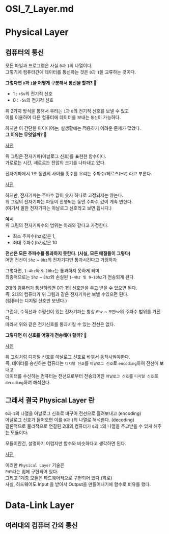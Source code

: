 # OSI_7_Layer.md 
# Physical Layer    
## 컴퓨터의 통신   
모든 파일과 프로그램은 사실 `0`과 `1`의 나열이다.           
그렇기에 컴퓨터간에 데이터를 통신하는 것은 `0`과 `1`을 교류하는 것이다.            

**그렇다면 `0`과 `1`을 어떻게 구분해서 통신을 할까? 🤔**   

* 1 : `+5v`의 전기적 신호  
* 0 : `-5v`의 전기적 신호 

위 2가지 방식을 통해서 우리는 `1`과 `0`의 전기적 신호를 보낼 수 있고  
이를 이용하여 다른 컴퓨터에 데이터를 보내는 `통신`이 가능하다.       

하지만 이 간단한 아이디어는, 실생활에는 적용하기 어려운 문제가 많았다.      
**그 이유는 무엇일까? 🤔**  

[사진]()   
  
위 그림은 전자기파(아날로그 신호)를 표현한 함수이다.      
가로로는 시간, 세로로는 전압의 크기를 나타내고 있다.        
       
전자기파에서 1초 동안의 사이클 횟수를 우리는 주파수/헤르츠(Hz) 라고 부른다.    
    
[사진]()      
     
하지만, 전자기파는 주파수 값이 숫자 하나로 고정되지는 않는다.       
위 그림의 전자기파는 파동이 진행되는 동안 주파수 값이 계속 변한다.    
(여기서 말한 전자기파는 아날로그 신호라고 보면 됩니다.)   
   
**예시**   
위 그림의 전자기파수의 범위는 아래와 같다고 가정한다.   
   
* 최소 주파수(hz)값은 1,     
* 최대 주파수(hz)값은 10    

**전선은 모든 주파수를 통과하지 못한다. (사실, 모든 매질들이 그렇다)**        
어떤 전선이 `5hz` ~ `8hz`의 전자기파만 통과시킨다고 가정하자   
        
그렇다면, `1~4hz`와 `9~10hz`는 통과하지 못하게 되며     
최종적으로는 `5hz` ~ `8hz`와 손실된 `1~4hz 및 9~10hz`가 전송되게 된다.      
    
2대의 검퓨터가 통신하려면 0과 1의 신호만을 주고 받을 수 있으면 된다.      
즉, 2대의 컴퓨터가 위 그림과 같은 전자기파만 보낼 수있으면 된다.    
(컴퓨터는 디지털 신호만 보낸다.)    
   
그런데, 수직선과 수평선이 있는 전자기파는 항상 `0hz` ~ `무한hz`의 주파수 범위를 가진다.   
따라서 위와 같은 전기신호를 통과시킬 수 있는 전선은 없다.    

**그렇다면 이 신호를 어떻게 전송해야 할까? 🤔**   

[사진]()   

위 그림처럼 디지털 신호를 아날로그 신호로 바꿔서 동작시켜야한다.    
즉, 데이터를 송신하는 컴퓨터는 `디지털 신호`를 `아날로그 신호`로 `encoding`하여 전선에 보내고  
데이터를 수신하는 컴퓨터는 전선으로부터 전송되어진 `아날로그 신호`를 `디지털 신호`로 `decoding`하여 해석한다.   
       
## 그래서 결국 Physical Layer 란        
`0`과 `1`의 나열을 아날로그 신호로 바꾸어 전선으로 흘려보내고 (encoding)        
아날로그 신호가 들어오면 이를 `0`과 `1`의 나열로 해석한다. (decoding)        
결론적으로 물리적으로 연결된 2대의 컴퓨터가 `0`과 `1`의 나열을 주고받을 수 있게 해주는 모듈이다.       

모듈이란건, 설명하기 어렵지만 함수와 비슷하다고 생각하면 된다.    

[사진]()  
  
이러한 `Physical Layer` 기술은   
`PHY`라는 칩에 구현되어 있다.   
그리고 1계층 모듈은 하드웨어적으로 구현되어 있다.(회로)   
사실, 하드웨어도 Input 을 받아서 Output을 만들어내기에 함수로 비유를 했다.    

# Data-Link Layer   
## 여러대의 컴퓨터 간의 통신    






   










